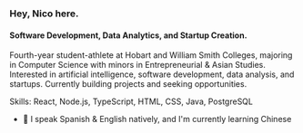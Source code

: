 ### Hey, Nico here.
#### Software Development, Data Analytics, and Startup Creation.
Fourth-year student-athlete at Hobart and William Smith Colleges, majoring in Computer Science with minors in Entrepreneurial & Asian Studies. Interested in artificial intelligence, software development, data analysis, and startups. Currently building projects and seeking opportunities.

Skills: React, Node.js, TypeScript, HTML, CSS, Java, PostgreSQL

- 👀 I speak Spanish & English natively, and I'm currently learning Chinese




